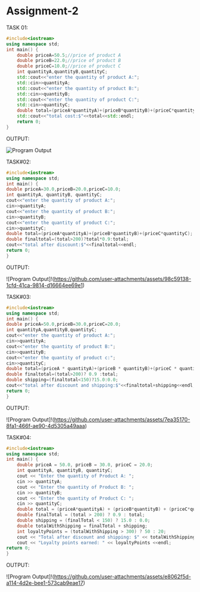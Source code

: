 # Assignment-2
TASK 01:
```cpp
#include<iostream>
using namespace std;
int main() {
    double priceA=50.5;//price of product A
    double priceB=22.0;//price of product B
    double priceC=10.0;//price of product C
    int quantityA,quantityB,quantityC;
    std::cout<<"enter the quantity of product A:";
    std::cin>>quantityA;
    std::cout<<"enter the quantity of product B:";
    std::cin>>quantityB;
    std::cout<<"enter the quantity of product C:";
    std::cin>>quantityC;
    double total=(priceA*quantityA)+(priceB*quantityB)+(priceC*quantityC);
    std::cout<<"total cost:$"<<total<<std::endl;
    return 0;
}
```
OUTPUT:

![Program
Output](https://github.com/user-attachments/assets/d97d9ba8-5822-43ca-8c11-d01e83a2ed03)

TASK#02:

```cpp
#include<iostream>
using namespace std;
int main() {
double priceA=30.0,priceB=20.0,priceC=10.0;
int quantityA, quantityB, quantityC;
cout<<"enter the quantity of product A:";
cin>>quantityA;
cout<<"enter the quantity of product B:";
cin>>quantityB;
cout<<"enter the quantity of product C:";
cin>>quantityC;
double total=(priceA*quantityA)+(priceB*quantityB)+(priceC*quantityC);
double finaltotal=(total>200)?total*0.9:total;
cout<<"total after discount:$"<<finaltotal<<endl;
return 0;
}
```
OUTPUT:

![Program
Output]!(https://github.com/user-attachments/assets/98c59138-1cfd-41ca-9814-d16664ee69e1)

TASK#03:

```cpp
#include<iostream>
using namespace std;
int main() {
double priceA=50.0,priceB=30.0,priceC=20.0;
int quantityA,quantityB,quantityC;
cout<<"enter the quantity of product A:";
cin>>quantityA;
cout<<"enter the quantity of product B:";
cin>>quantityB;
cout<<"enter the quantity of product c:";
cin>>quantityC;
double total=(priceA * quantityA)+(priceB * quantityB)+(priceC * quantityC);
double finaltotal=(total>200)? 0.9 :total;
double shipping=(finaltotal<150)?15.0:0.0;
cout<<"total after discount and shipping:$"<<finaltotal+shipping<<endl;
return 0;
}
```

OUTPUT:

![Program
Output]!(https://github.com/user-attachments/assets/7ea35170-8fa1-466f-ae90-4d5305a49aaa)

TASK#04:

```cpp
#include<iostream>
using namespace std;
int main() {
    double priceA = 50.0, priceB = 30.0, priceC = 20.0;
    int quantityA, quantityB, quantityC;
    cout << "Enter the quantity of Product A: ";
    cin >> quantityA;
    cout << "Enter the quantity of Product B: ";
    cin >> quantityB;
    cout << "Enter the quantity of Product C: ";
    cin >> quantityC;
    double total = (priceA*quantityA) + (priceB*quantityB) + (priceC*quantityC);
    double finalTotal = (total > 200) ? 0.9 : total;
    double shipping = (finalTotal < 150) ? 15.0 : 0.0;
    double totalWithShipping = finalTotal + shipping;
    int loyaltyPoints = (totalWithShipping > 300) ? 50 : 20;
    cout << "Total after discount and shipping: $" << totalWithShipping <<endl;
    cout << "Loyalty points earned: " << loyaltyPoints <<endl;
return 0;
}
```

OUTPUT:

![Program
Output]!(https://github.com/user-attachments/assets/e8062f5d-a114-4d2e-bee1-573cab9eae17)
